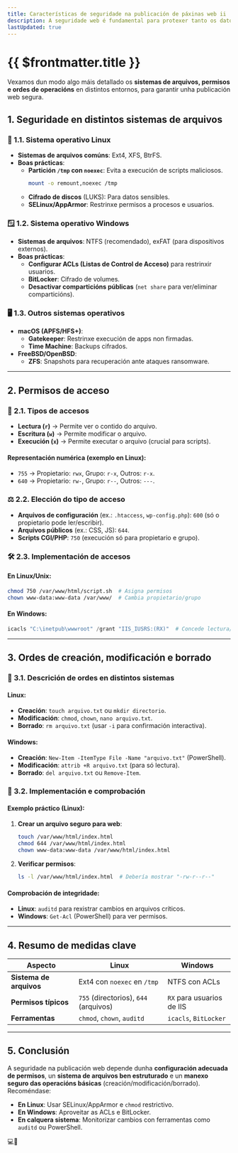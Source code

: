 ```yaml
---
title: Características de seguridade na publicación de páxinas web ii
description: A seguridade web é fundamental para protexer tanto os datos dos usuarios como a infraestrutura do servidor. 
lastUpdated: true
---
```


# {{ $frontmatter.title }}

Vexamos dun modo algo máis detallado os **sistemas de arquivos, permisos e ordes de operacións** en distintos entornos, para garantir unha publicación web segura.

## **1. Seguridade en distintos sistemas de arquivos**  

### **🐧 1.1. Sistema operativo Linux**  
- **Sistemas de arquivos comúns**: Ext4, XFS, BtrFS.  
- **Boas prácticas**:  
  - **Partición `/tmp` con `noexec`**: Evita a execución de scripts maliciosos.  
    ```bash
    mount -o remount,noexec /tmp
    ```
  - **Cifrado de discos** (LUKS): Para datos sensibles.  
  - **SELinux/AppArmor**: Restrinxe permisos a procesos e usuarios.  

### **🪟 1.2. Sistema operativo Windows**  
- **Sistemas de arquivos**: NTFS (recomendado), exFAT (para dispositivos externos).  
- **Boas prácticas**:  
  - **Configurar ACLs (Listas de Control de Acceso)** para restrinxir usuarios.  
  - **BitLocker**: Cifrado de volumes.  
  - **Desactivar comparticións públicas** (`net share` para ver/eliminar comparticións).  

### **🖥️ 1.3. Outros sistemas operativos**  
- **macOS (APFS/HFS+)**:
  - **Gatekeeper**: Restrinxe execución de apps non firmadas.  
  - **Time Machine**: Backups cifrados.  
- **FreeBSD/OpenBSD**:  
  - **ZFS**: Snapshots para recuperación ante ataques ransomware.  

---

## **2. Permisos de acceso**  

### **🔑 2.1. Tipos de accesos**  
- **Lectura (`r`)** → Permite ver o contido do arquivo.  
- **Escritura (`w`)** → Permite modificar o arquivo.  
- **Execución (`x`)** → Permite executar o arquivo (crucial para scripts).  

#### **Representación numérica (exemplo en Linux)**:  
- `755` → Propietario: `rwx`, Grupo: `r-x`, Outros: `r-x`.  
- `640` → Propietario: `rw-`, Grupo: `r--`, Outros: `---`.  

### **⚖️ 2.2. Elección do tipo de acceso**  
- **Arquivos de configuración** (ex.: `.htaccess`, `wp-config.php`): `600` (só o propietario pode ler/escribir).  
- **Arquivos públicos** (ex.: CSS, JS): `644`.  
- **Scripts CGI/PHP**: `750` (execución só para propietario e grupo).  

### **🛠️ 2.3. Implementación de accesos**  
#### **En Linux/Unix**:  
```bash
chmod 750 /var/www/html/script.sh  # Asigna permisos
chown www-data:www-data /var/www/  # Cambia propietario/grupo
```
#### **En Windows**:  
```powershell
icacls "C:\inetpub\wwwroot" /grant "IIS_IUSRS:(RX)"  # Concede lectura/execución
```

---

## **3. Ordes de creación, modificación e borrado**  

### **📝 3.1. Descrición de ordes en distintos sistemas**  
#### **Linux**:  
- **Creación**: `touch arquivo.txt` ou `mkdir directorio`.  
- **Modificación**: `chmod`, `chown`, `nano arquivo.txt`.  
- **Borrado**: `rm arquivo.txt` (usar `-i` para confirmación interactiva).  

#### **Windows**:  
- **Creación**: `New-Item -ItemType File -Name "arquivo.txt"` (PowerShell).  
- **Modificación**: `attrib +R arquivo.txt` (para só lectura).  
- **Borrado**: `del arquivo.txt` ou `Remove-Item`.  

### **🔧 3.2. Implementación e comprobación**  
#### **Exemplo práctico (Linux)**:  
1. **Crear un arquivo seguro para web**:  
   ```bash
   touch /var/www/html/index.html
   chmod 644 /var/www/html/index.html
   chown www-data:www-data /var/www/html/index.html
   ```
2. **Verificar permisos**:  
   ```bash
   ls -l /var/www/html/index.html  # Debería mostrar "-rw-r--r--"
   ```

#### **Comprobación de integridade**:  
- **Linux**: `auditd` para rexistrar cambios en arquivos críticos.  
- **Windows**: `Get-Acl` (PowerShell) para ver permisos.  

---

## **4. Resumo de medidas clave**  
| **Aspecto**             | **Linux**                             | **Windows**               |
| ----------------------- | ------------------------------------- | ------------------------- |
| **Sistema de arquivos** | Ext4 con `noexec` en `/tmp`           | NTFS con ACLs             |
| **Permisos típicos**    | `755` (directorios), `644` (arquivos) | `RX` para usuarios de IIS |
| **Ferramentas**         | `chmod`, `chown`, `auditd`            | `icacls`, `BitLocker`     |

---

## **5. Conclusión**  
A seguridade na publicación web depende dunha **configuración adecuada de permisos**, un **sistema de arquivos ben estruturado** e un **manexo seguro das operacións básicas** (creación/modificación/borrado). Recoméndase:  
- **En Linux**: Usar SELinux/AppArmor e `chmod` restrictivo.  
- **En Windows**: Aproveitar as ACLs e BitLocker.  
- **En calquera sistema**: Monitorizar cambios con ferramentas como `auditd` ou PowerShell.  

💻🔐